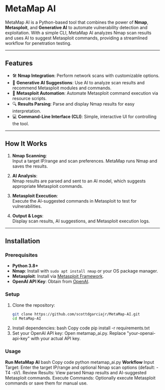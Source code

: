 # **MetaMap AI**

MetaMap AI is a Python-based tool that combines the power of **Nmap**, **Metasploit**, and **Generative AI** to automate vulnerability detection and exploitation. With a simple CLI, MetaMap AI analyzes Nmap scan results and uses AI to suggest Metasploit commands, providing a streamlined workflow for penetration testing.

---

## **Features**
- 🛠️ **Nmap Integration**: Perform network scans with customizable options.
- 🤖 **Generative AI Suggestions**: Use AI to analyze scan results and recommend Metasploit modules and commands.
- 🚀 **Metasploit Automation**: Automate Metasploit command execution via resource scripts.
- 🔍 **Results Parsing**: Parse and display Nmap results for easy interpretation.
- 💻 **Command-Line Interface (CLI)**: Simple, interactive UI for controlling the tool.

---

## **How It Works**
1. **Nmap Scanning**:  
   Input a target IP/range and scan preferences. MetaMap runs Nmap and saves the results.
   
2. **AI Analysis**:  
   Nmap results are parsed and sent to an AI model, which suggests appropriate Metasploit commands.

3. **Metasploit Execution**:  
   Execute the AI-suggested commands in Metasploit to test for vulnerabilities.

4. **Output & Logs**:  
   Display scan results, AI suggestions, and Metasploit execution logs.

---

## **Installation**

### **Prerequisites**
- **Python 3.8+**
- **Nmap**: Install with `sudo apt install nmap` or your OS package manager.
- **Metasploit**: Install via [Metasploit Framework](https://www.metasploit.com/).
- **OpenAI API Key**: Obtain from [OpenAI](https://openai.com/api/).

### **Setup**
1. Clone the repository:
   ```bash
   git clone https://github.com/scottdgarciajr/MetaMap-AI.git
   cd MetaMap-AI
2. Install dependencies:
bash
Copy code
pip install -r requirements.txt
3. Set your OpenAI API key:
Open metamap_ai.py.
Replace "your-openai-api-key" with your actual API key.
### **Usage**

**Run MetaMap AI**
bash
Copy code
python metamap_ai.py
**Workflow**
Input Target:
Enter the target IP/range and optional Nmap scan options (default: -T4 -sV).
Review Results:
View parsed Nmap results and AI-suggested Metasploit commands.
Execute Commands:
Optionally execute Metasploit commands or save them for manual use.
